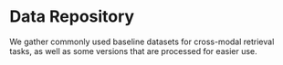 # Data Repository
We gather commonly used baseline datasets for cross-modal retrieval tasks, as well as some versions that are processed for easier use.
